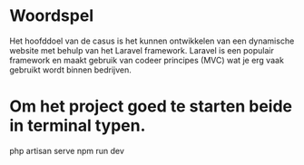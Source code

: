 # Woordspel

Het hoofddoel van de casus is het kunnen ontwikkelen van een dynamische website met behulp van het Laravel framework. Laravel is een populair framework en maakt gebruik van codeer principes (MVC) wat je erg vaak gebruikt wordt binnen bedrijven.

# Om het project goed te starten beide in terminal typen.

php artisan serve
npm run dev
